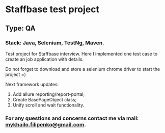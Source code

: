 # Staffbase test project
## Type: QA

### Stack: Java, Selenium, TestNg, Maven.

Test project for Staffbase interview. Here I implemented one test case to create an job application with details.

Do not forget to download and store a selenium chrome driver to start the project =)

Next framework updates:
1) Add allure reporting/report-portal;
2) Create BasePageObject class;
3) Unify scroll and wait functionality.


### For any questions and concerns contact me via mail: [mykhailo.filipenko@gmail.com](mailto:mykhailo.filipenko@gmail.com).

